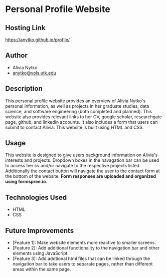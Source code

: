 # Personal Profile Website

## Hosting Link
https://anytko.github.io/profile/

## Author
- Alivia Nytko
- anytko@vols.utk.edu


## Description
This personal profile website provides an overview of Alivia Nytko's personal information, as well as projects in her graduate studies, data science, and software engineering (both completed and planned). This website also provides relevant links to her CV, google scholar, researchgate page, github, and linkedin accounts. It also includes a form that users can submit to contact Alivia. This website is built using HTML and CSS. 

## Usage
This website is designed to give users background information on Alivia's interests and projects. Dropdown boxes in the navagation bar can be used to access her cv and/or navigate to the respective projects listed. Additionally the contact button will navigate the user to the contact form at the bottom of the website. **Form responses are uploaded and organized using formspree.io.**

## Technologies Used
- HTML
- CSS

## Future Improvements
- [Feature 1]: Make website elements more reactive to smaller screens.
- [Feature 2]: Add additional functionality to the navigation bar and other elements using JavaScript.
- [Feature 3]: Add addtional html files that can be linked through the navigation bar to take users to separate pages, rather than different areas within the same page.

